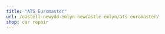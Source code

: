 ```yaml
---
title: "ATS Euromaster"
url: /castell-newydd-emlyn-newcastle-emlyn/ats-euromaster/
shop: car repair
---
```

